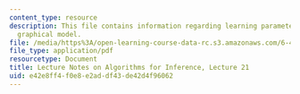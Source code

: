 ```yaml
---
content_type: resource
description: This file contains information regarding learning parameters of an undirected
  graphical model.
file: /media/https%3A/open-learning-course-data-rc.s3.amazonaws.com/6-438-algorithms-for-inference-fall-2014/e42e8ff4f0e8e2addf43de42d4f96062_MIT6_438F14_Lec21.pdf
file_type: application/pdf
resourcetype: Document
title: Lecture Notes on Algorithms for Inference, Lecture 21
uid: e42e8ff4-f0e8-e2ad-df43-de42d4f96062
---
```

